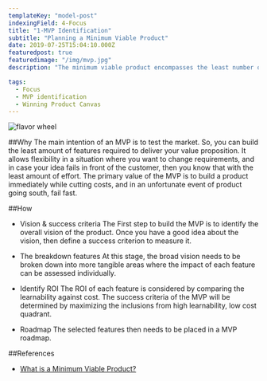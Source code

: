 ```yaml
---
templateKey: "model-post"
indexingField: 4-Focus
title: "1-MVP Identification"
subtitle: "Planning a Minimum Viable Product"
date: 2019-07-25T15:04:10.000Z
featuredpost: true
featuredimage: "/img/mvp.jpg"
description: "The minimum viable product encompasses the least number of features necessary to realize the core value proposition of your product or to maximize the learnability. In other words, this means that this is the minimum feature set required to learn the success of the product offering."

tags:
  - Focus
  - MVP identification
  - Winning Product Canvas
---
```


![flavor wheel](/img/mvp.jpg)

##Why
The main intention of an MVP is to test the market. So, you can build the least amount of features required to deliver your value proposition. It allows flexibility in a situation where you want to change requirements, and in case your idea fails in front of the customer, then you know that with the least amount of effort. The primary value of the MVP is to build a product immediately while cutting costs, and in an unfortunate event of product going south, fail fast.

##How

- Vision & success criteria
  The First step to build the MVP is to identify the overall vision of the product. Once you have a good idea about the vision, then define a success criterion to measure it.

- The breakdown features
  At this stage, the broad vision needs to be broken down into more tangible areas where the impact of each feature can be assessed individually.

- Identify ROI
  The ROI of each feature is considered by comparing the learnability against cost. The success criteria of the MVP will be determined by maximizing the inclusions from high learnability, low cost quadrant.

- Roadmap
  The selected features then needs to be placed in a MVP roadmap.

##References

- [What is a Minimum Viable Product?](http://ask.leanstack.com/en/articles/902991-what-is-a-minimum-viable-product-mvp)

